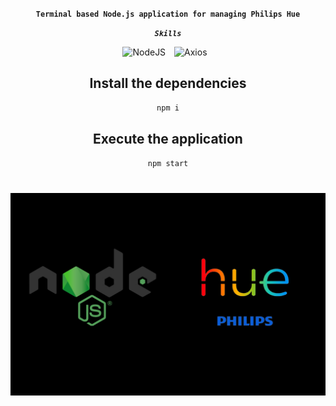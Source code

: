 <div align="center">

**`Terminal based Node.js application for managing Philips Hue`**

***`Skills`***
<div align="center">
<img alt="NodeJS" width="40px" style="padding-right:10px;" src="https://cdn.jsdelivr.net/gh/devicons/devicon/icons/nodejs/nodejs-original.svg" />
<img alt="Axios" width="80px" style="padding-right:10px;" src="https://upload.wikimedia.org/wikipedia/commons/thumb/d/d1/Axios_%28computer_library%29_logo.svg/2560px-Axios_%28computer_library%29_logo.svg.png" />
<br/>

## Install the dependencies
```sh
npm i
```

## Execute the application
```sh
npm start
```


#

![img](https://github.com/LukasJnsson/node.js-philips-hue/blob/main/frontend/src/assets/node-hue.jpg?raw=true)
